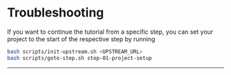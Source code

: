 # Troubleshooting

If you want to continue the tutorial from a specific step, you can set your project to the start of the respective step by running

```bash
bash scripts/init-upstream.sh <UPSTREAM_URL>
bash scripts/goto-step.sh step-01-project-setup
```

---